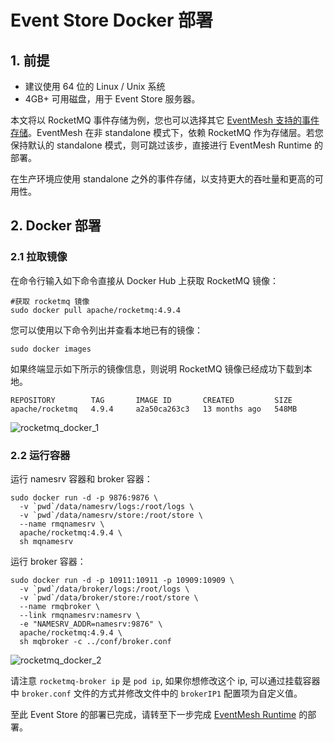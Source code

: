 # Event Store Docker 部署

## 1. 前提

- 建议使用 64 位的 Linux / Unix 系统
- 4GB+ 可用磁盘，用于 Event Store 服务器。

本文将以 RocketMQ 事件存储为例，您也可以选择其它 [EventMesh 支持的事件存储](../roadmap.md#事件存储实现状态)。EventMesh 在非 standalone 模式下，依赖 RocketMQ 作为存储层。若您保持默认的 standalone 模式，则可跳过该步，直接进行 EventMesh Runtime 的部署。

在生产环境应使用 standalone 之外的事件存储，以支持更大的吞吐量和更高的可用性。

## 2. Docker 部署

### 2.1 拉取镜像

在命令行输入如下命令直接从 Docker Hub 上获取 RocketMQ 镜像：

```shell
#获取 rocketmq 镜像
sudo docker pull apache/rocketmq:4.9.4
```

您可以使用以下命令列出并查看本地已有的镜像：

```shell
sudo docker images
```

如果终端显示如下所示的镜像信息，则说明 RocketMQ 镜像已经成功下载到本地。

```shell
REPOSITORY        TAG       IMAGE ID       CREATED         SIZE
apache/rocketmq   4.9.4     a2a50ca263c3   13 months ago   548MB
```

![rocketmq_docker_1](/images/install/rocketmq_docker_1.png)

### 2.2 运行容器

运行 namesrv 容器和 broker 容器：

```shell
sudo docker run -d -p 9876:9876 \
  -v `pwd`/data/namesrv/logs:/root/logs \
  -v `pwd`/data/namesrv/store:/root/store \
  --name rmqnamesrv \
  apache/rocketmq:4.9.4 \
  sh mqnamesrv
```

运行 broker 容器：

```shell
sudo docker run -d -p 10911:10911 -p 10909:10909 \
  -v `pwd`/data/broker/logs:/root/logs \
  -v `pwd`/data/broker/store:/root/store \
  --name rmqbroker \
  --link rmqnamesrv:namesrv \
  -e "NAMESRV_ADDR=namesrv:9876" \
  apache/rocketmq:4.9.4 \
  sh mqbroker -c ../conf/broker.conf

```

![rocketmq_docker_2](/images/install/rocketmq_docker_2.png)

请注意 `rocketmq-broker ip` 是 `pod ip`, 如果你想修改这个 ip, 可以通过挂载容器中 `broker.conf` 文件的方式并修改文件中的 `brokerIP1` 配置项为自定义值。

至此 Event Store 的部署已完成，请转至下一步完成 [EventMesh Runtime](04-runtime-with-docker.md) 的部署。
